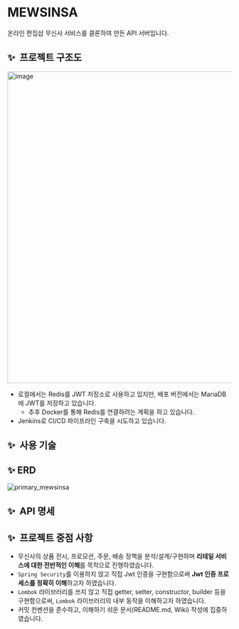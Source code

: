 # MEWSINSA
온라인 편집샵 무신사 서비스를 클론하여 만든 API 서버입니다.

## ✨  프로젝트 구조도
<img width="700" alt="image" src="https://github.com/f-lab-edu/mewsinsa/assets/64718002/5815aa75-f4bb-49fa-b659-1a466187447b">


- 로컬에서는 Redis를 JWT 저장소로 사용하고 있지만, 배포 버전에서는 MariaDB에 JWT를 저장하고 있습니다.
  - 추후 Docker를 통해 Redis를 연결하려는 계획을 하고 있습니다.
- Jenkins로 CI/CD 파이프라인 구축을 시도하고 있습니다.

## ✨  사용 기술


## ✨ ERD
![primary_mewsinsa](https://github.com/f-lab-edu/mewsinsa/assets/64718002/2a54f397-f2f3-47cf-89be-4be4fa3e3dbf)


## ✨  API 명세


## ✨  프로젝트 중점 사항
- 무신사의 상품 전시, 프로모션, 주문, 배송 정책을 분석/설계/구현하며 **리테일 서비스에 대한 전반적인 이해**를 목적으로 진행하였습니다.
- `Spring Security`를 이용하지 않고 직접 Jwt 인증을 구현함으로써 **Jwt 인증 프로세스를 정확히 이해**하고자 하였습니다.
- `Lombok` 라이브러리를 쓰지 않고 직접 getter, setter, constructor, builder 등을 구현함으로써, `Lombok` 라이브러리의 내부 동작을 이해하고자 하였습니다.
- 커밋 컨벤션을 준수하고, 이해하기 쉬운 문서(README.md, Wiki) 작성에 집중하였습니다.
